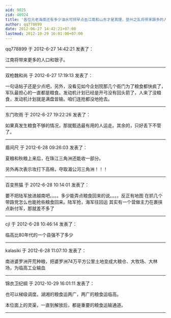 ```yaml
---
aid: 9025
zid: 46924
title: '各位元老海南还有多少油水可捞早点去江南和山东才是真理，登州之乱将带来跟多的人口，'
author: qq778899
date: 2012-06-27 14:42:21+07:00
lastmod: 2012-10-29 16:01:00+07:00
---
```


qq778899 于 2012-6-27 14:42:21 发表了：

江南将带来更多的人口和银子。

---------

双枪魏和尚 于 2012-6-27 17:19:13 发表了：

一句话帖子还是少点吧，另外，没看见如今企划院那几个衙门为了粮食都快疯了，军队最担心的一直都是粮食。发动机计划已经是开弓没有回头箭了，人来了没粮食，发动机计划就是满盘皆输。咱们连抢都没地抢去。

---------

东门吹雨 于 2012-6-27 19:22:26 发表了：

如果真发生粮食不够的情况，那就甄选最有用的人运走。其余的，只好丢下不管了。

---------

眉间尺 于 2012-6-28 09:26:03 发表了：

夏粮和秋粮上来后，在珠江三角洲还能收一部分。

另外再次表示攻打下高棉，夺取湄公河三角洲！！！

---------

百变熊猫 于 2012-6-28 10:14:01 发表了：

要不把陆军放进越南吧。。。。多少能弄点粮食回来的说。。。。反正有地图 在抓几个带路党怎么也能抢些粮食回来。陆军抢，海军往回运 其实有一个营做主力在裹挟点新付军，那就差不多了

---------

cjl 于 2012-6-28 10:46:14 发表了：

临高比80年代的一个县强不了多少

---------

kalasiki 于 2012-6-28 11:07:10 发表了：

南进婆罗洲开荒种粮，把婆罗洲74万平方公里土地变成大粮仓、大牧场、大林场，为临高工业输血

---------

锦衣卫纪纲 于 2012-10-29 16:01:11 发表了：

也可以梯级调度。湖湘的粮食运两广，两广的粮食运临高。

本位面上的灵渠，一直到解放后，都是重要的粮食运输通道。

---------

